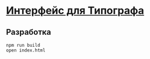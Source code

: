 [Интерфейс для Типографа](https://typograf.github.io)
=======

## Разработка
```
npm run build
open index.html
```
